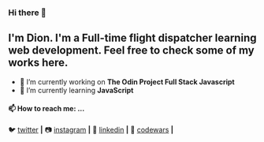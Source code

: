 ### Hi there 👋

## I'm Dion. I'm a Full-time flight dispatcher learning web development. Feel free to check some of my works here.

- 🔭 I’m currently working on <strong>The Odin Project Full Stack Javascript</strong>
- 🌱 I’m currently learning <strong>JavaScript</strong> 

#### 📫 How to reach me: ... 

🐦 [twitter][twitter] **|** 
📷 [instagram][instagram] **|** 
👔 [linkedin][linkedin] **|** 
👔 [codewars][codewars] **|** 


[twitter]: https://twitter.com/_dioncdz
[instagram]: https://instagram.com/jong.snow
[linkedin]: https://www.linkedin.com/in/dion-cadiz-jr-a9aa429b/
[codewars]: https://www.codewars.com/users/dioncdz/

<!--
**dioncdz/dioncdz** is a ✨ _special_ ✨ repository because its `README.md` (this file) appears on your GitHub profile.
Here are some ideas to get you started:

- 👯 I’m looking to collaborate on ...
- 🤔 I’m looking for help with ...
- 💬 Ask me about ... 
- 😄 Pronouns: ...
- ⚡ Fun fact: ...
-->







